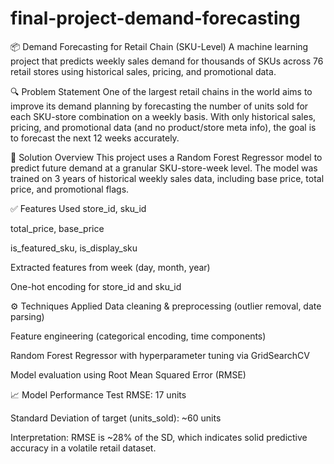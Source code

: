 # final-project-demand-forecasting
📦 Demand Forecasting for Retail Chain (SKU-Level) A machine learning project that predicts weekly sales demand for thousands of SKUs across 76 retail stores using historical sales, pricing, and promotional data.

🔍 Problem Statement One of the largest retail chains in the world aims to improve its demand planning by forecasting the number of units sold for each SKU-store combination on a weekly basis. With only historical sales, pricing, and promotional data (and no product/store meta info), the goal is to forecast the next 12 weeks accurately.

🧠 Solution Overview This project uses a Random Forest Regressor model to predict future demand at a granular SKU-store-week level. The model was trained on 3 years of historical weekly sales data, including base price, total price, and promotional flags.

✅ Features Used store_id, sku_id

total_price, base_price

is_featured_sku, is_display_sku

Extracted features from week (day, month, year)

One-hot encoding for store_id and sku_id

⚙️ Techniques Applied Data cleaning & preprocessing (outlier removal, date parsing)

Feature engineering (categorical encoding, time components)

Random Forest Regressor with hyperparameter tuning via GridSearchCV

Model evaluation using Root Mean Squared Error (RMSE)

📈 Model Performance Test RMSE: 17 units

Standard Deviation of target (units_sold): ~60 units

Interpretation: RMSE is ~28% of the SD, which indicates solid predictive accuracy in a volatile retail dataset.
